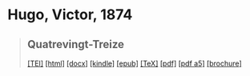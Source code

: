 # Hugo, Victor, 1874

> ## Quatrevingt-Treize
>  <a title="Source XML/TEI" class="mime48 tei" href="https://hurlus.github.io/tei/hugo1874_93.xml">[TEI]</a>  <a title="HTML une page" class="mime48 html" href="https://hurlus.github.io/hugo1874_93/hugo1874_93.html">[html]</a>  <a title="Bureautique (LibreOffice, MS.Word)" class="mime48 docx" href="https://hurlus.github.io/hugo1874_93/hugo1874_93.docx">[docx]</a>  <a title="Amazon.kindle" class="mime48 mobi" href="https://hurlus.github.io/hugo1874_93/hugo1874_93.mobi">[kindle]</a>  <a title="EPUB, pour liseuses et téléphones" class="mime48 epub" href="https://hurlus.github.io/hugo1874_93/hugo1874_93.epub">[epub]</a>  <a title="LaTeX" class="mime48 tex" href="https://hurlus.github.io/hugo1874_93/hugo1874_93.tex">[TeX]</a>  <a title="PDF à imprimer, A4 2 colonnes" class="mime48 pdf" href="https://hurlus.github.io/hugo1874_93/hugo1874_93.pdf">[pdf]</a>  <a title="PDF à lire, A5 une colonne" class="mime48 a5" href="https://hurlus.github.io/hugo1874_93/hugo1874_93_a5.pdf">[pdf a5]</a>  <a title="Brochure à agrafer, pdf imposé pour imprimante recto/verso" class="mime48 brochure" href="https://hurlus.github.io/hugo1874_93/hugo1874_93_brochure.pdf">[brochure]</a> 
